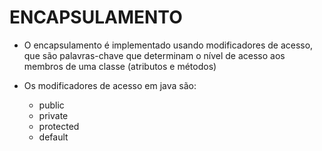 # ENCAPSULAMENTO
* O encapsulamento é implementado usando modificadores de acesso, que são palavras-chave que determinam o nível de acesso aos membros de uma classe (atributos e métodos)

* Os modificadores de acesso em java são:
  * public
  * private
  * protected
  * default
    
